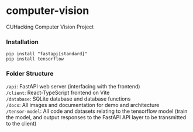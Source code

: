 # computer-vision
CUHacking Computer Vision Project

### Installation
```
pip install "fastapi[standard]"
pip install tensorflow
```

### Folder Structure
`/api`: FastAPI web server (interfacing with the frontend)  
`/client`: React-TypeScript frontend on Vite  
`/database`: SQLite database and database functions  
`/docs`: All images and documentation for demo and architecture  
`/tensor-model`: All code and datasets relating to the tensorflow model (train the model, and output responses to the FastAPI API layer to be transmitted to the client)  
